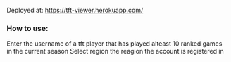 Deployed at: https://tft-viewer.herokuapp.com/

### How to use:

Enter the username of a tft player that has played alteast 10 ranked games in the current season
Select region the reagion the account is registered in
